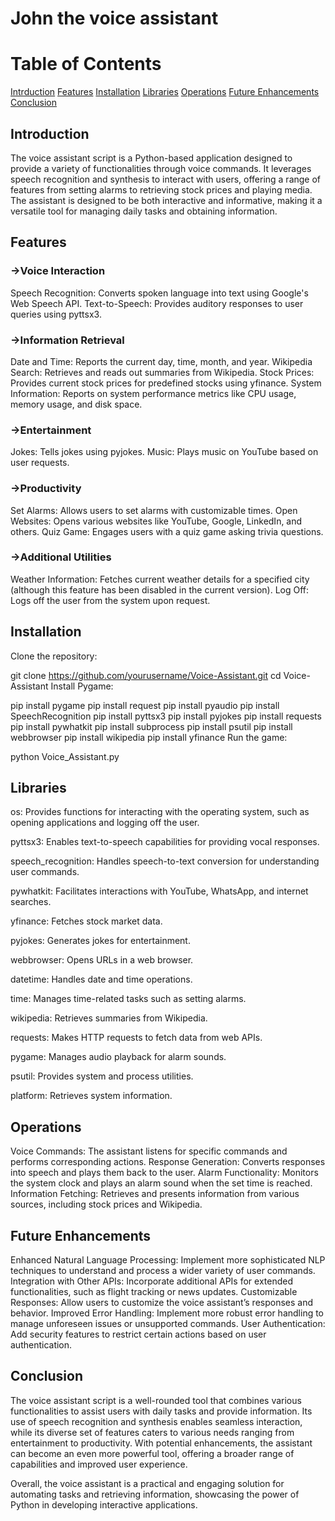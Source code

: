 # John the voice assistant
# Table of Contents
[Intrduction](#Introduction)
[Features](#Features)
[Installation](#Installation)
[Libraries](#Libraries)
[Operations](#Operations)
[Future Enhancements](#FutureEnhancements)
[Conclusion](#Conclusion)
## Introduction
The voice assistant script is a Python-based application designed to provide a variety of functionalities through voice commands. It leverages speech recognition and synthesis to interact with users, offering a range of features from setting alarms to retrieving stock prices and playing media. The assistant is designed to be both interactive and informative, making it a versatile tool for managing daily tasks and obtaining information.

## Features
### ->Voice Interaction
Speech Recognition: Converts spoken language into text using Google's Web Speech API. Text-to-Speech: Provides auditory responses to user queries using pyttsx3.

### ->Information Retrieval
Date and Time: Reports the current day, time, month, and year. Wikipedia Search: Retrieves and reads out summaries from Wikipedia. Stock Prices: Provides current stock prices for predefined stocks using yfinance. System Information: Reports on system performance metrics like CPU usage, memory usage, and disk space.

### ->Entertainment
Jokes: Tells jokes using pyjokes. Music: Plays music on YouTube based on user requests.

### ->Productivity
Set Alarms: Allows users to set alarms with customizable times. Open Websites: Opens various websites like YouTube, Google, LinkedIn, and others. Quiz Game: Engages users with a quiz game asking trivia questions.

### ->Additional Utilities
Weather Information: Fetches current weather details for a specified city (although this feature has been disabled in the current version). Log Off: Logs off the user from the system upon request.

## Installation
Clone the repository:

git clone https://github.com/yourusername/Voice-Assistant.git
cd Voice-Assistant
Install Pygame:

pip install pygame
pip install request
pip install pyaudio
pip install SpeechRecognition
pip install pyttsx3
pip install pyjokes
pip install requests
pip install pywhatkit
pip install subprocess
pip install psutil
pip install webbrowser
pip install wikipedia
pip install yfinance
Run the game:

python Voice_Assistant.py
## Libraries
os: Provides functions for interacting with the operating system, such as opening applications and logging off the user.

pyttsx3: Enables text-to-speech capabilities for providing vocal responses.

speech_recognition: Handles speech-to-text conversion for understanding user commands.

pywhatkit: Facilitates interactions with YouTube, WhatsApp, and internet searches.

yfinance: Fetches stock market data.

pyjokes: Generates jokes for entertainment.

webbrowser: Opens URLs in a web browser.

datetime: Handles date and time operations.

time: Manages time-related tasks such as setting alarms.

wikipedia: Retrieves summaries from Wikipedia.

requests: Makes HTTP requests to fetch data from web APIs.

pygame: Manages audio playback for alarm sounds.

psutil: Provides system and process utilities.

platform: Retrieves system information.

## Operations
Voice Commands: The assistant listens for specific commands and performs corresponding actions. Response Generation: Converts responses into speech and plays them back to the user. Alarm Functionality: Monitors the system clock and plays an alarm sound when the set time is reached. Information Fetching: Retrieves and presents information from various sources, including stock prices and Wikipedia.

## Future Enhancements
Enhanced Natural Language Processing: Implement more sophisticated NLP techniques to understand and process a wider variety of user commands. Integration with Other APIs: Incorporate additional APIs for extended functionalities, such as flight tracking or news updates. Customizable Responses: Allow users to customize the voice assistant’s responses and behavior. Improved Error Handling: Implement more robust error handling to manage unforeseen issues or unsupported commands. User Authentication: Add security features to restrict certain actions based on user authentication.

## Conclusion
The voice assistant script is a well-rounded tool that combines various functionalities to assist users with daily tasks and provide information. Its use of speech recognition and synthesis enables seamless interaction, while its diverse set of features caters to various needs ranging from entertainment to productivity. With potential enhancements, the assistant can become an even more powerful tool, offering a broader range of capabilities and improved user experience.

Overall, the voice assistant is a practical and engaging solution for automating tasks and retrieving information, showcasing the power of Python in developing interactive applications.
